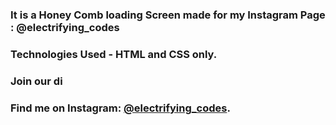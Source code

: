 ### It is a Honey Comb loading Screen made for my Instagram Page : @electrifying_codes

### Technologies Used - HTML and CSS only.

### Join our di
### Find me on Instagram: [@electrifying_codes][Instagram].

[instagram]: https://www.instagram.com/electrifying_codes